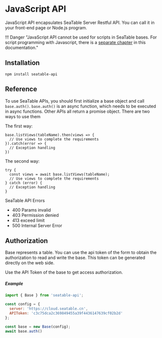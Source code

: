 # JavaScript API

JavaScript API encapsulates SeaTable Server Restful API. You can call it in your front-end page or Node.js program.

!!! Danger "JavaScript API cannot be used for scripts in SeaTable bases. For script programming with Javascript, there is a [separate chapter](/scripts/) in this documentation."

## Installation

```shell
npm install seatable-api
```

## Reference

To use SeaTable APIs, you should first initialize a base object and call `base.auth()`. `base.auth()` is an async function, which needs to be executed in async functions. Other APIs all return a promise object. There are two ways to use them

The first way:

```
base.listViews(tableName).then(views => {
  // Use views to complete the requirements
}).catch(error => {
  // Exception handling
})
```

The second way:

```
try {
  const views = await base.listViews(tableName);
  // Use views to complete the requirements
} catch (error) {
  // Exception handling
}
```

SeaTable API Errors

- 400 Params invalid
- 403 Permission denied
- 413 exceed limit
- 500 Internal Server Error

## Authorization

Base represents a table. You can use the api token of the form to obtain the authorization to read and write the base. This token can be generated directly on the web side.

Use the API Token of the base to get access authorization.

##### Example

```javascript
import { Base } from 'seatable-api';

const config = {
  server: 'https://cloud.seatable.cn',
  APIToken: 'c3c75dca2c369849455a39f4436147639cf02b2d'
};

const base = new Base(config);
await base.auth()
```





